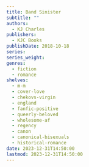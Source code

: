 ```yaml
---
title: Band Sinister
subtitle: ""
authors:
  - KJ Charles
publishers:
  - KJC Books
publishDate: 2018-10-18
series: 
series_weight: 
genres:
  - fiction
  - romance
shelves:
  - m-m
  - cover-love
  - chekovs-virgin
  - england
  - fanfic-positive
  - queerly-beloved
  - wholesome-af
  - regency
  - canon
  - canonical-bisexuals
  - historical-romance
date: 2023-12-31T14:50:00
lastmod: 2023-12-31T14:50:00
---
```

